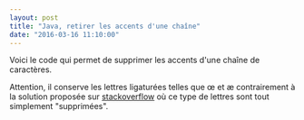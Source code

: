 ```yaml
---
layout: post
title: "Java, retirer les accents d'une chaîne"
date: "2016-03-16 11:10:00"
---
```

Voici le code qui permet de supprimer les accents d'une chaîne de caractères. 

<script src="https://pastebin.com/embed_js/jDC880Zt"></script>

Attention, il conserve les lettres ligaturées telles que œ et æ contrairement à la solution proposée sur [stackoverflow](http://stackoverflow.com/questions/8523631/remove-accents-from-string) où ce type de lettres sont tout simplement "supprimées".


